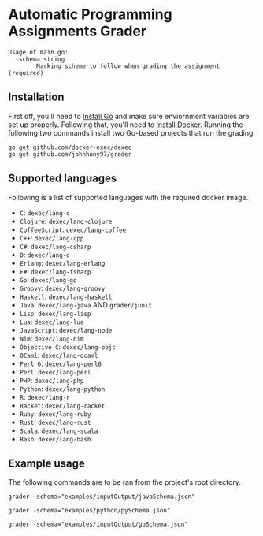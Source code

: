 # Automatic Programming Assignments Grader

```
Usage of main.go:
  -schema string
        Marking scheme to follow when grading the assignment (required)
```

## Installation
First off, you'll need to [Install Go](https://golang.org/doc/install) and make sure enviornment variables are set up properly. Following that, you'll need to [Install Docker](https://docs.docker.com/v17.09/engine/installation/).
Running the following two commands install two Go-based projects that run the grading.
```
go get github.com/docker-exec/dexec
go get github.com/johnhany97/grader
```

## Supported languages

Following is a list of supported languages with the required docker image.

- `C`: `dexec/lang-c`
- `Clojure`: `dexec/lang-clojure`
- `CoffeeScript`: `dexec/lang-coffee`
- `C++`: `dexec/lang-cpp`
- `C#`: `dexec/lang-csharp`
- `D`: `dexec/lang-d`
- `Erlang`: `dexec/lang-erlang`
- `F#`: `dexec/lang-fsharp`
- `Go`: `dexec/lang-go`
- `Groovy`: `dexec/lang-groovy`
- `Haskell`: `dexec/lang-haskell`
- `Java`:  `dexec/lang-java` AND `grader/junit`
- `Lisp`:  `dexec/lang-lisp`
- `Lua`: `dexec/lang-lua`
- `JavaScript`: `dexec/lang-node`
- `Nim`: `dexec/lang-nim`
- `Objective C`: `dexec/lang-objc`
- `OCaml`: `dexec/lang-ocaml`
- `Perl 6`: `dexec/lang-perl6`
- `Perl`: `dexec/lang-perl`
- `PHP`: `dexec/lang-php`
- `Python`: `dexec/lang-python`
- `R`: `dexec/lang-r`
- `Racket`: `dexec/lang-racket`
- `Ruby`: `dexec/lang-ruby`
- `Rust`: `dexec/lang-rust`
- `Scala`: `dexec/lang-scala`
- `Bash`: `dexec/lang-bash`

## Example usage
The following commands are to be ran from the project's root directory.
```
grader -schema="examples/inputOutput/javaSchema.json"
```
```
grader -schema="examples/python/pySchema.json"
```
```
grader -schema="examples/inputOutput/goSchema.json"
```

